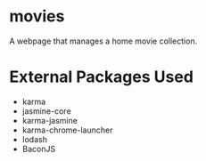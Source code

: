 # movies
A webpage that manages a home movie collection.

# External Packages Used
- karma
- jasmine-core
- karma-jasmine
- karma-chrome-launcher
- lodash
- BaconJS
